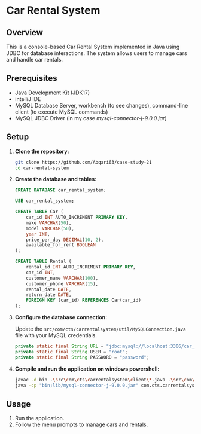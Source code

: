 # Car Rental System

## Overview

This is a console-based Car Rental System implemented in Java using JDBC for database interactions. The system allows users to manage cars and handle car rentals.

## Prerequisites

- Java Development Kit (JDK17)
- intelliJ IDE
- MySQL Database Server, workbench (to see changes), command-line client (to execute MySQL commands)
- MySQL JDBC Driver (in my case *mysql-connector-j-9.0.0.jar*)

## Setup

1. **Clone the repository:**

    ```sh
    git clone https://github.com/Abqari63/case-study-21
    cd car-rental-system
    ```

2. **Create the database and tables:**

    ```sql
    CREATE DATABASE car_rental_system;

    USE car_rental_system;

    CREATE TABLE Car (
        car_id INT AUTO_INCREMENT PRIMARY KEY,
        make VARCHAR(50),
        model VARCHAR(50),
        year INT,
        price_per_day DECIMAL(10, 2),
        available_for_rent BOOLEAN
    );

    CREATE TABLE Rental (
        rental_id INT AUTO_INCREMENT PRIMARY KEY,
        car_id INT,
        customer_name VARCHAR(100),
        customer_phone VARCHAR(15),
        rental_date DATE,
        return_date DATE,
        FOREIGN KEY (car_id) REFERENCES Car(car_id)
    );
    ```

3. **Configure the database connection:**

   Update the `src/com/cts/carrentalsystem/util/MySQLConnection.java` file with your MySQL credentials.

    ```java
    private static final String URL = "jdbc:mysql://localhost:3306/car_rental_system";
    private static final String USER = "root";
    private static final String PASSWORD = "password";
    ```

4. **Compile and run the application on windows powershell:**

    ```sh
    javac -d bin .\src\com\cts\carrentalsystem\client\*.java .\src\com\cts\carrentalsystem\dao\*.java .\src\com\cts\carrentalsystem\exception\*.java .\src\com\cts\carrentalsystem\model\*.java .\src\com\cts\carrentalsystem\services\*.java .\src\com\cts\carrentalsystem\util\*.java .\src\com\cts\carrentalsystem\dao\impl\*.java .\src\com\cts\carrentalsystem\services\impl\*.java
    java -cp "bin;lib/mysql-connector-j-9.0.0.jar" com.cts.carrentalsystem.CarRentalSystem
    ```

## Usage

1. Run the application.
2. Follow the menu prompts to manage cars and rentals.
